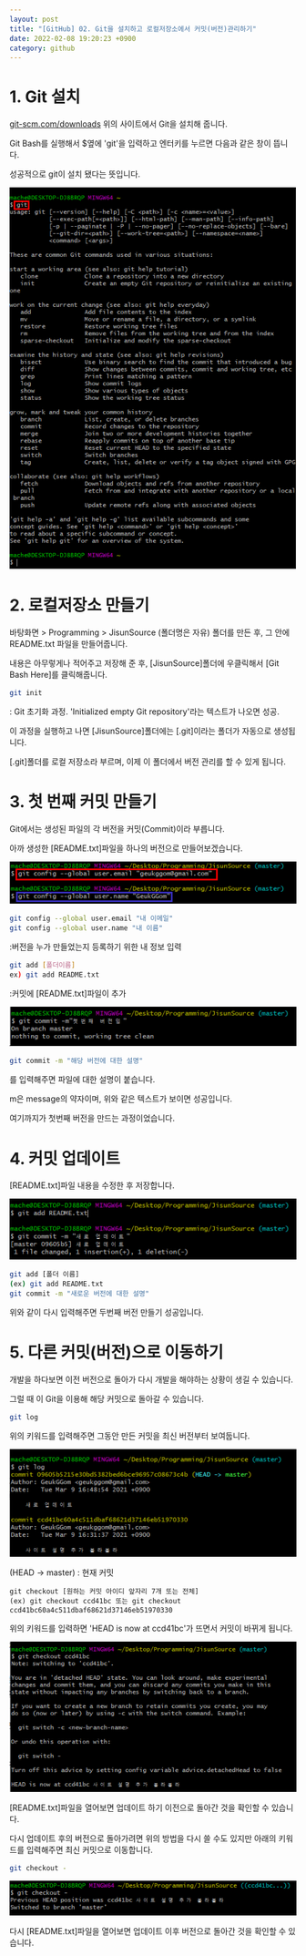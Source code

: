 ```yaml
---
layout: post
title: "[GitHub] 02. Git을 설치하고 로컬저장소에서 커밋(버전)관리하기"
date: 2022-02-08 19:20:23 +0900
category: github
---
```

# 1. Git 설치

[git-scm.com/downloads][git-scm.com/downloads]
위의 사이트에서 Git을 설치해 줍니다.

Git Bash를 실행해서 $옆에 'git'을 입력하고 엔터키를 누르면 다음과 같은 창이 뜹니다.

성공적으로 git이 설치 됐다는 뜻입니다.

![alt text](/public/img/github_1.png)

# 2. 로컬저장소 만들기

바탕화면 > Programming > JisunSource (폴더명은 자유)
폴더를 만든 후, 그 안에 README.txt 파일을 만들어줍니다. 

내용은 아무렇게나 적어주고 저장해 준 후, [JisunSource]폴더에 우클릭해서 [Git Bash Here]를 클릭해줍니다.

```bash
git init
```
: Git 초기화 과정. 'Initialized empty Git repository'라는 텍스트가 나오면 성공.

이 과정을 실행하고 나면 [JisunSource]폴더에는 [.git]이라는 폴더가 자동으로 생성됩니다.

[.git]폴더를 로컬 저장소라 부르며, 이제 이 폴더에서 버전 관리를 할 수 있게 됩니다.

# 3. 첫 번째 커밋 만들기

Git에서는 생성된 파일의 각 버전을 커밋(Commit)이라 부릅니다.

아까 생성한 [README.txt]파일을 하나의 버전으로 만들어보겠습니다.

![alt text](/public/img/github_2.png)

```bash
git config --global user.email "내 이메일"
git config --global user.name "내 이름"
```
:버전을 누가 만들었는지 등록하기 위한 내 정보 입력

```bash
git add [폴더이름]
ex) git add README.txt
```
:커밋에 [README.txt]파일이 추가

![alt text](/public/img/github_3.png)

```bash
git commit -m "해당 버전에 대한 설명"
```
를 입력해주면 파일에 대한 설명이 붙습니다.

m은 message의 약자이며, 위와 같은 텍스트가 보이면 성공입니다.

여기까지가 첫번째 버전을 만드는 과정이었습니다.

# 4. 커밋 업데이트

[README.txt]파일 내용을 수정한 후 저장합니다.

![alt text](/public/img/github_4.png)

```bash
git add [폴더 이름]
(ex) git add README.txt
git commit -m "새로운 버전에 대한 설명"
```
위와 같이 다시 입력해주면 두번째 버전 만들기 성공입니다.

# 5. 다른 커밋(버전)으로 이동하기

개발을 하다보면 이전 버전으로 돌아가 다시 개발을 해야하는 상황이 생길 수 있습니다.

그럴 때 이 Git을 이용해 해당 커밋으로 돌아갈 수 있습니다.

```bash
git log
```
위의 키워드를 입력해주면 그동안 만든 커밋을 최신 버전부터 보여둡니다.

![alt text](/public/img/github_5.png)

(HEAD -> master) : 현재 커밋

```
git checkout [원하는 커밋 아이디 앞자리 7개 또는 전체]
(ex) git checkout ccd41bc 또는 git checkout
ccd41bc60a4c511dbaf68621d37146eb51970330
```
위의 키워드를 입력하면 'HEAD is now at ccd41bc'가 뜨면서 커밋이 바뀌게 됩니다.

![alt text](/public/img/github_6.png)

[README.txt]파일을 열어보면 업데이트 하기 이전으로 돌아간 것을 확인할 수 있습니다.

다시 업데이트 후의 버전으로 돌아가려면 위의 방법을 다시 쓸 수도 있지만 아래의 키워드를 입력해주면 최신 커밋으로 이동합니다.

```bash
git checkout -
```

![alt text](/public/img/github_7.png)

다시 [README.txt]파일을 열어보면 업데이트 이후 버전으로 돌아간 것을 확인할 수 있습니다.



[git-scm.com/downloads]: https://git-scm.com/downloads